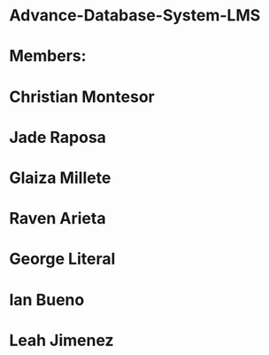 # Advance-Database-System-LMS

# Members:
# Christian Montesor
# Jade Raposa
# Glaiza Millete
# Raven Arieta
# George Literal
# Ian Bueno
# Leah Jimenez
